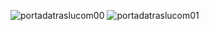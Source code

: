 ![portadatraslucom00](https://user-images.githubusercontent.com/27843359/95373963-20a8c900-08b4-11eb-949a-1ef50f3227e6.jpg)
![portadatraslucom01](https://user-images.githubusercontent.com/27843359/95374078-446c0f00-08b4-11eb-92d0-1a41409aaa0a.jpg)

